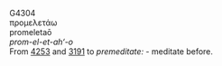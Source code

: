 G4304  
προμελετάω  
promeletaō  
*prom-el-et-ah‘-o*  
From [4253](g4253) and [3191](g3191) to *premeditate:* - meditate
before.  
